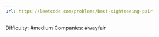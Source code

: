 ```yaml
---
url: https://leetcode.com/problems/best-sightseeing-pair
---
```


Difficulty: #medium
Companies: #wayfair